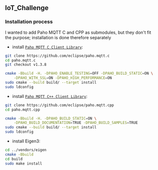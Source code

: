 ## IoT_Challenge


### Installation process
I wanted to add Paho MQTT C and CPP as submodules, but they don't fit the purpose; installation is done therefore separately

- install [`Paho MQTT C Client Library`](https://github.com/eclipse/paho.mqtt.c):
```bash
git clone https://github.com/eclipse/paho.mqtt.c
cd paho.mqtt.c
git checkout v1.3.8

cmake -Bbuild -H. -DPAHO_ENABLE_TESTING=OFF -DPAHO_BUILD_STATIC=ON \
    -DPAHO_WITH_SSL=ON -DPAHO_HIGH_PERFORMANCE=ON
sudo cmake --build build/ --target install
sudo ldconfig
```

- install [`Paho MQTT C++ Client Library`](https://github.com/eclipse/paho.mqtt.cpp):
```bash
git clone https://github.com/eclipse/paho.mqtt.cpp
cd paho.mqtt.cpp

cmake -Bbuild -H. -DPAHO_BUILD_STATIC=ON \
    -DPAHO_BUILD_DOCUMENTATION=TRUE -DPAHO_BUILD_SAMPLES=TRUE
sudo cmake --build build/ --target install
sudo ldconfig
```

- install Eigen3:
```bash
cd ../vendors/eigen
cmake -Bbuild
cd build
sudo make install
```
